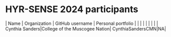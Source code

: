 # HYR-SENSE 2024 participants

| Name | Organization | GitHub username | Personal portfolio |
|  |  |  |
|  |  |  |
Cynthia Sanders|College of the Muscogee Nation| CynthiaSandersCMN|NA|
